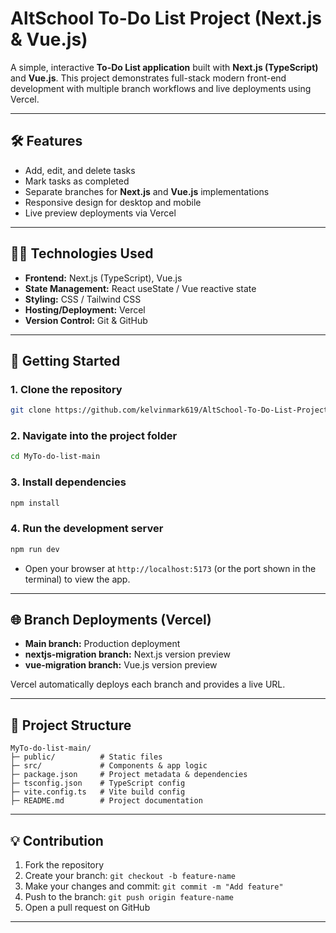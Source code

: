 # AltSchool To-Do List Project (Next.js & Vue.js)

A simple, interactive **To-Do List application** built with **Next.js (TypeScript)** and **Vue.js**. This project demonstrates full-stack modern front-end development with multiple branch workflows and live deployments using Vercel.

---

## 🛠 Features

* Add, edit, and delete tasks
* Mark tasks as completed
* Separate branches for **Next.js** and **Vue.js** implementations
* Responsive design for desktop and mobile
* Live preview deployments via Vercel

---

## 🧑‍💻 Technologies Used

* **Frontend:** Next.js (TypeScript), Vue.js
* **State Management:** React useState / Vue reactive state
* **Styling:** CSS / Tailwind CSS
* **Hosting/Deployment:** Vercel
* **Version Control:** Git & GitHub

---

## 🚀 Getting Started

### 1. Clone the repository

```bash
git clone https://github.com/kelvinmark619/AltSchool-To-Do-List-Project-NextJS-and-VueJS.git
```

### 2. Navigate into the project folder

```bash
cd MyTo-do-list-main  
```

### 3. Install dependencies

```bash
npm install
```

### 4. Run the development server

```bash
npm run dev
```

* Open your browser at `http://localhost:5173` (or the port shown in the terminal) to view the app.

---

## 🌐 Branch Deployments (Vercel)

* **Main branch:** Production deployment
* **nextjs-migration branch:** Next.js version preview
* **vue-migration branch:** Vue.js version preview

Vercel automatically deploys each branch and provides a live URL.

---

## 📂 Project Structure

```
MyTo-do-list-main/
├─ public/          # Static files
├─ src/             # Components & app logic
├─ package.json     # Project metadata & dependencies
├─ tsconfig.json    # TypeScript config
├─ vite.config.ts   # Vite build config
├─ README.md        # Project documentation
```

---

## 💡 Contribution

1. Fork the repository
2. Create your branch: `git checkout -b feature-name`
3. Make your changes and commit: `git commit -m "Add feature"`
4. Push to the branch: `git push origin feature-name`
5. Open a pull request on GitHub

---

